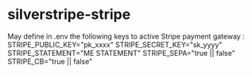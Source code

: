 # silverstripe-stripe

May define in .env the following keys to active Stripe payment gateway :
STRIPE_PUBLIC_KEY="pk_xxxx"
STRIPE_SECRET_KEY="sk_yyyy"
STRIPE_STATEMENT="ME STATEMENT"
STRIPE_SEPA="true || false"
STRIPE_CB="true || false"